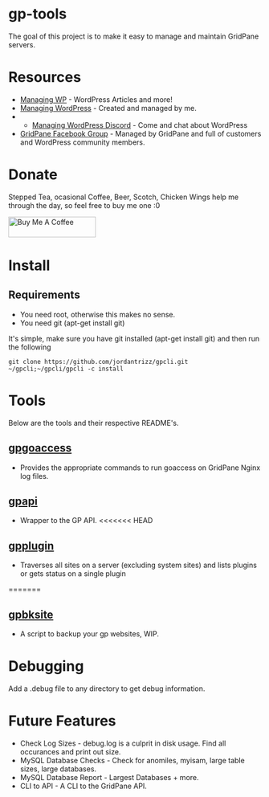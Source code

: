 # gp-tools
The goal of this project is to make it easy to manage and maintain GridPane servers.

# Resources
* [Managing WP](https://mangingwp.io) - WordPress Articles and more!
* [Managing WordPress](https://www.facebook.com/groups/managingwordpress) - Created and managed by me.
* * [Managing WordPress Discord](https://discord.gg/QCsHM234zh) - Come and chat about WordPress
* [GridPane Facebook Group](https://www.facebook.com/groups/selfmanagedwordpress) - Managed by GridPane and full of customers and WordPress community members.

# Donate
Stepped Tea, ocasional Coffee, Beer, Scotch, Chicken Wings help me through the day, so feel free to buy me one :0

<a href="https://wpinfo.net/sponsor/" target="_blank"><img src="https://cdn.buymeacoffee.com/buttons/default-orange.png" alt="Buy Me A Coffee" height="41" width="174"></a>

# Install
## Requirements
* You need root, otherwise this makes no sense.
* You need git (apt-get install git)

It's simple, make sure you have git installed (apt-get install git) and then run the following
```
git clone https://github.com/jordantrizz/gpcli.git ~/gpcli;~/gpcli/gpcli -c install

```

# Tools
Below are the tools and their respective README's.

## [gpgoaccess](gpgoaccess.md)
* Provides the appropriate commands to run goaccess on GridPane Nginx log files.
## [gpapi](gpapi.md)
* Wrapper to the GP API.
<<<<<<< HEAD
## [gpplugin](gpplugin.md)
* Traverses all sites on a server (excluding system sites) and lists plugins or gets status on a single plugin

=======
## [gpbksite](gpbksite.md)
* A script to backup your gp websites, WIP.

# Debugging
Add a .debug file to any directory to get debug information.

# Future Features
* Check Log Sizes - debug.log is a culprit in disk usage. Find all occurances and print out size.
* MySQL Database Checks - Check for anomiles, myisam, large table sizes, large databases. 
* MySQL Database Report - Largest Databases + more.
* CLI to API - A CLI to the GridPane API.

